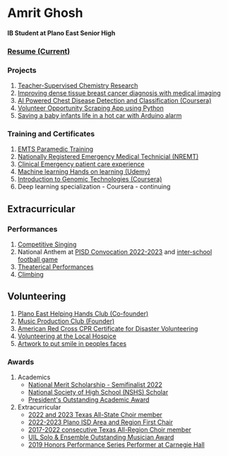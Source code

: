 # Amrit Ghosh 
#### IB Student at Plano East Senior High
### [Resume (Current)](https://docs.google.com/document/d/1VT8rC4aqFWtIULC7IGAugrSD9ABvgPHYTgmU08cPb3Q/edit)
### Projects
1. [Teacher-Supervised Chemistry Research](https://github.com/amritg9/Portfolio/tree/main/Projects)
2. [Improving dense tissue breast cancer diagnosis with medical imaging](https://github.com/amritg9/Portfolio/blob/main/Projects/Readme.md)
3. [AI Powered Chest Disease Detection and Classification (Coursera)](https://github.com/amritg9/Portfolio/blob/main/Training/CourseraAIPoweredChestDisease.pdf)
4. [Volunteer Opportunity Scraping App using Python](https://github.com/amritg9/Portfolio/tree/main/Projects)
5. [Saving a baby infants life in a hot car with Arduino alarm](https://github.com/amritg9/Portfolio/tree/main/Projects)
### Training and Certificates
1. [EMTS Paramedic Training](https://drive.google.com/file/d/1XFtRc2rKJMA7DTGFJxWvv96wJe87Df6j/view?usp=share_link)
2. [Nationally Registered Emergency Medical Technicial (NREMT)](https://drive.google.com/file/d/1OPGnwMYN4Jd6ps8HiPgtA5rJ9QzFPD9f/view?usp=share_link)
3. [Clinical Emergency patient care experience](https://drive.google.com/file/d/1dbZ-xxkyDb1x5Q44XxRNaeH_ACIBiwAK/view?usp=share_link)
4. [Machine learning Hands on learning (Udemy)](https://github.com/amritg9/Portfolio/blob/main/Training/udemyMachineLearning.pdf)
5. [Introduction to Genomic Technologies (Coursera)](https://github.com/amritg9/Portfolio/blob/main/Training/CourseraGenomicTechnologies.pdf)
6. Deep learning specialization - Coursera - continuing
## Extracurricular
### Performances
1. [Competitive Singing](https://github.com/amritg9/Portfolio/tree/main/Performances)
2. National Anthem at [PISD Convocation 2022-2023](https://vimeo.com/737003485?ref=em-v-share) and [inter-school football game](https://youtu.be/nFfkYaXhgPI)
3. [Theaterical Performances](https://github.com/amritg9/Portfolio/tree/main/Performances)
4. [Climbing](https://github.com/amritg9/Portfolio/blob/main/Performances/Climbing.md)
## Volunteering
1. [Plano East Helping Hands Club (Co-founder)](https://github.com/amritg9/Portfolio/tree/main/Volunteering)
2. [Music Production Club (Founder)](https://github.com/amritg9/Portfolio/tree/main/Volunteering)
3. [American Red Cross CPR Certificate for Disaster Volunteering](https://drive.google.com/file/d/17h2OFe0JQm8_9fEMJm6i6qsTganMsD9g/view?usp=sharing)
4. [Volunteering at the Local Hospice](https://github.com/amritg9/Portfolio/tree/main/Volunteering)
5. [Artwork to put smile in peoples faces](https://github.com/amritg9/Portfolio/tree/main/Volunteering)
### Awards
1. Academics
   * [National Merit Scholarship - Semifinalist 2022](https://drive.google.com/file/d/1wKBs6MviVm1ZUkoo8nl6exXlYQiq6WSb/view?usp=share_link)
   * [National Society of High School (NSHS) Scholar](https://drive.google.com/file/d/12RROPKQApE38cwdx0wiu_d4xIf3RqnGL/view)
   * [President's Outstanding Academic Award](https://drive.google.com/file/d/16gG3B9gPDE6Zk7gYrsa6CK1OjPLGPK38/view?usp=share_link)
2. Extracurricular
   * [2022 and 2023 Texas All-State Choir member]()
   * [2022-2023 Plano ISD Area and Region First Chair](https://drive.google.com/file/d/1wwvosxgipMvmBGfFDN3whQSUK2UGGVjE/view)
   * [2017-2022 consecutive Texas All-Region Choir member](https://github.com/amritg9/Portfolio/blob/main/Performances/Readme.md)
   * [UIL Solo & Ensemble Outstanding Musician Award](https://drive.google.com/file/d/19HsCnIgO5I55labJhezS4-pqtVChp__l/view)
   * [2019 Honors Performance Series Performer at Carnegie Hall]()
